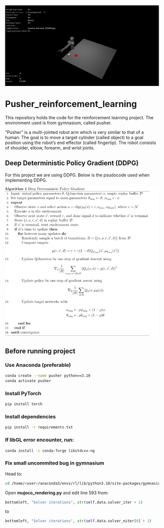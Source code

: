 ![Alt text](docs/pusher.png)


# Pusher_reinforcement_learning
This repository holds the code for the reinforcement learning project. The environment used is from gymnasium, called pusher. 

“Pusher” is a multi-jointed robot arm which is very similar to that of a human. The goal is to move a target cylinder (called object) to a goal position using the robot’s end effector (called fingertip). The robot consists of shoulder, elbow, forearm, and wrist joints.

## Deep Deterministic Policy Gradient (DDPG)
For this project we are using DDPG. Below is the psudocode used when implementing DDPG.

![Alt text](docs/psudocode.png)


## Before running project

### Use Anaconda (preferable)
```bash
conda create --name pusher python==3.10
conda activate pusher
```

### Install PyTorch
```bash
pip install torch
```

### Install dependencies
```bash
pip install -r requirements.txt
```
### If libGL error encounter, run:
```bash
conda install -c conda-forge libstdcxx-ng
```

### Fix small uncommited bug in gymnasium
Head to:
```bash
cd /home/<user>/anaconda3/envs/rl/lib/python3.10/site-packages/gymnasium/envs/mujoco/
```
Open **mujoco_rendering.py** and edit line 593 from:
```python
bottomleft, "Solver iterations", str(self.data.solver_iter + 1)
```
to
```python
bottomleft, "Solver iterations", str(self.data.solver_niter[0] + 1)
```
